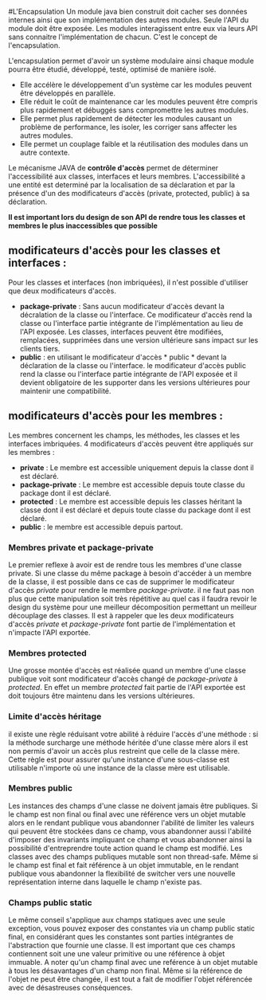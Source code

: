 #L'Encapsulation
Un module java bien construit doit cacher ses donn&#0233;es internes ainsi que son impl&#0233;mentation des autres modules. Seule l'API du module doit &#234;tre expos&#0233;e. Les modules interagissent entre eux via leurs API sans connaitre l'impl&#0233;mentation de chacun. C'est le concept de l'encapsulation.

L'encapsulation permet d'avoir un syst&#0232;me modulaire ainsi chaque module pourra &#0234;tre &#0233;tudi&#233;, d&#0233;velopp&#0233;, test&#0233;, optimis&#0233; de mani&#232;re isol&#0233;.

* Elle acc&#233;l&#232;re le d&#233;veloppement d'un syst&#232;me car les modules peuvent &#234;tre d&#233;velopp&#233;s en parall&#232;le.
* Elle r&#233;duit le coût de maintenance car les modules peuvent &#234;tre compris plus rapidement et d&#233;bugg&#233;s sans compromettre les autres modules.
* Elle permet plus rapidement de d&#233;tecter les modules causant un probl&#232;me de performance, les isoler, les corriger sans affecter les autres modules.
* Elle permet un couplage faible et la r&#233;utilisation des modules dans un autre contexte.

Le m&#233;canisme JAVA de **contr&#244;le d'acc&#232;s** permet de d&#233;terminer l'accessibilit&#233; aux classes, interfaces et leurs membres.
L'accessibilit&#233; a une entit&#233; est determin&#233; par la localisation de sa d&#233;claration et par la pr&#233;sence d'un des modificateurs d'acc&#232;s (private, protected, public) à sa d&#233;claration.

**Il est important lors du design de son API de rendre tous les classes et membres le plus inaccessibles que possible** 

## modificateurs d'acc&#232;s pour les classes et interfaces :

Pour les classes et interfaces (non imbriqu&#233;es), il n'est possible d'utiliser que deux modificateurs d'acc&#232;s.

* **package-private** : Sans aucun modificateur d'acc&#232;s devant la d&#233;cralation de la classe ou l'interface. Ce modificateur d'acc&#232;s rend la classe ou l'interface partie int&#233;grante de l'impl&#233;mentation au lieu de l'API expos&#233;e. Les classes, interfaces peuvent &#234;tre modifi&#233;es, remplac&#233;es, supprim&#233;es dans une version ult&#233;rieure sans impact sur les clients tiers.
* **public** : en utilisant le modificateur d'acc&#232;s * public * devant la d&#233;claration de la classe ou l'interface. le modificateur d'acc&#232;s public rend la classe ou l'interface partie int&#233;grante de l'API expos&#233;e et il devient obligatoire de les supporter dans les versions ult&#0233;rieures pour maintenir une compatibilit&#233;.

## modificateurs d'acc&#232;s pour les membres :
Les membres concernent les champs, les m&#233;thodes, les classes et les interfaces imbriqu&#233;es. 4 modificateurs d'acc&#232;s peuvent &#234;tre appliqu&#233;s sur les membres :

* **private** : Le membre est accessible uniquement depuis la classe dont il est d&#233;clar&#233;.
* **package-private** : Le membre est accessible depuis toute classe du package dont il est d&#233;clar&#233;.
* **protected** : Le membre est accessible depuis les classes h&#233;ritant la classe dont il est d&#233;clar&#233; et depuis toute classe du package dont il est d&#233;clar&#233;.
* **public** : le membre est accessible depuis partout.

### Membres private et package-private
Le premier reflexe à avoir est de rendre tous les membres d'une classe private. Si une classe du m&#0234;me package à besoin d'acc&#0233;der à un membre de la classe, il est possible dans ce cas de supprimer le modificateur d'acc&#0232;s *private* pour rendre le membre *package-private*. il ne faut pas non plus que cette manipulation soit tr&#0232;s r&#0233;p&#0233;titive au quel cas il faudra revoir le design du syst&#0232;me pour une meilleur d&#0233;composition permettant un meilleur d&#0233;couplage des classes. Il est à rappeler que les deux modificateurs d'acc&#0232;s *private* et *package-private* font partie de l'impl&#0233;mentation et n'impacte l'API export&#0233;e.

### Membres protected
Une grosse mont&#0233;e d'acc&#0232;s est r&#0233;alis&#0233;e quand un membre d'une classe publique voit sont modificateur d'acc&#0232;s chang&#0233; de *package-private* à *protected*. En effet un membre *protected* fait partie de l'API export&#0233;e est doit toujours &#0234;tre maintenu dans les versions ult&#0233;rieures.

### Limite d'acc&#0232;s h&#0233;ritage
il existe une r&#0232;gle r&#0233;duisant votre abilit&#0233; à r&#0233;duire l'acc&#0232;s d'une m&#0233;thode : si la m&#0233;thode surcharge une m&#0233;thode h&#0233;rit&#0233;e d'une classe m&#0232;re alors il est non permis d'avoir un acc&#0232;s plus restreint que celle de la classe m&#0232;re. Cette r&#0232;gle est pour assurer qu'une instance d'une sous-classe est utilisable n'importe où une instance de la classe m&#0232;re est utilisable.

### Membres public
Les instances des champs d'une classe ne doivent jamais &#0234;tre publiques. Si le champ est non final ou final avec une r&#0233;f&#0233;rence vers un objet mutable alors en le rendant publique vous abandonner l'abilit&#0233; de limiter les valeurs qui peuvent &#0234;tre stock&#0233;es dans ce champ, vous abandonner aussi l'abilit&#0233; d'imposer des invariants impliquant ce champ et vous abandonner ainsi la possibilit&#0233; d'entreprendre toute action quand le champ est modifi&#0233;.
Les classes avec des champs publiques mutable sont non thread-safe. M&#0234;me si le champ est final et fait r&#0233;f&#0233;rence à un objet immutable, en le rendant publique vous abandonner la flexibilit&#0233; de switcher vers une nouvelle repr&#0233;sentation interne dans laquelle le champ n'existe pas.

### Champs public static
Le m&#0234;me conseil s'applique aux champs statiques avec une seule exception, vous pouvez exposer des constantes via un champ public static final, en consid&#0233;rant ques les constantes sont parties int&#0233;grantes de l'abstraction que fournie une classe. Il est important que ces champs contiennent soit une une valeur primitive ou une r&#0233;f&#0233;rence à objet immuable. 
A noter qu'un champ final avec une ref&#0233;rence à un objet mutable à tous les d&#0233;savantages d'un champ non final. M&#0234;me si la r&#0233;f&#0233;rence de l'objet ne peut &#0234;tre chang&#0233;e, il est tout a fait de modifier l'objet r&#0233;f&#0233;renc&#0233;e avec de d&#0233;sastreuses cons&#0233;quences.


